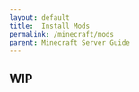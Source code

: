 ```yaml
---
layout: default
title:  Install Mods
permalink: /minecraft/mods
parent: Minecraft Server Guide
---
```


## WIP
